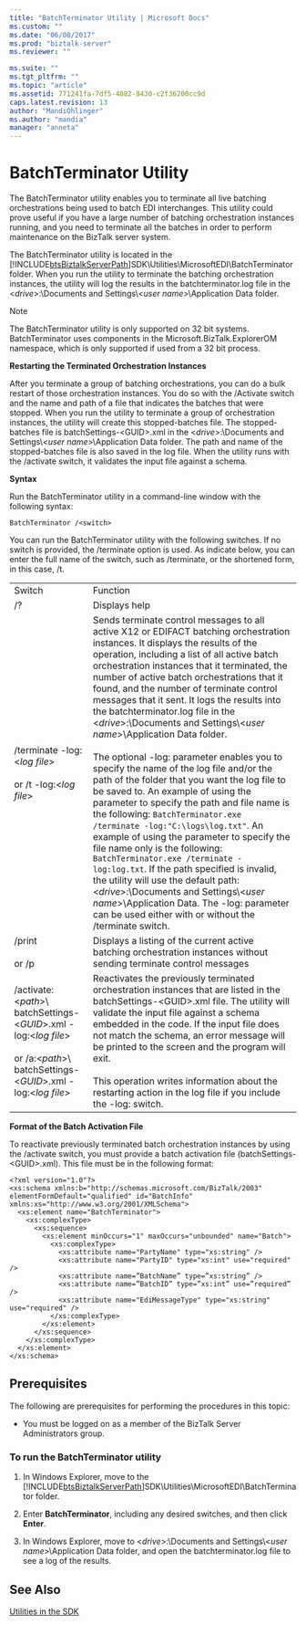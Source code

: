 ```yaml
---
title: "BatchTerminator Utility | Microsoft Docs"
ms.custom: ""
ms.date: "06/08/2017"
ms.prod: "biztalk-server"
ms.reviewer: ""

ms.suite: ""
ms.tgt_pltfrm: ""
ms.topic: "article"
ms.assetid: 771241fa-7df5-4882-8430-c2f36200cc9d
caps.latest.revision: 13
author: "MandiOhlinger"
ms.author: "mandia"
manager: "anneta"
---
```

# BatchTerminator Utility
The BatchTerminator utility enables you to terminate all live batching orchestrations being used to batch EDI interchanges. This utility could prove useful if you have a large number of batching orchestration instances running, and you need to terminate all the batches in order to perform maintenance on the BizTalk server system.  
  
 The BatchTerminator utility is located in the [!INCLUDE[btsBiztalkServerPath](../includes/btsbiztalkserverpath-md.md)]SDK\Utilities\MicrosoftEDI\BatchTerminator folder. When you run the utility to terminate the batching orchestration instances, the utility will log the results in the batchterminator.log file in the \<*drive*\>:\Documents and Settings\\<*user name*\>\Application Data folder.  
  
> [!NOTE]
>  The BatchTerminator utility is only supported on 32 bit systems.  BatchTerminator uses components in the Microsoft.BizTalk.ExplorerOM namespace, which is only supported if used from a 32 bit process.  
  
 **Restarting the Terminated Orchestration Instances**  
  
 After you terminate a group of batching orchestrations, you can do a bulk restart of those orchestration instances. You do so with the /Activate switch and the name and path of a file that indicates the batches that were stopped. When you run the utility to terminate a group of orchestration instances, the utility will create this stopped-batches file. The stopped-batches file is batchSettings-\<GUID\>.xml in the \<*drive*\>:\Documents and Settings\\<*user name*\>\Application Data folder. The path and name of the stopped-batches file is also saved in the log file. When the utility runs with the /activate switch, it validates the input file against a schema.  
  
 **Syntax**  
  
 Run the BatchTerminator utility in a command-line window with the following syntax:  
  
```  
BatchTerminator /<switch>  
```  
  
 You can run the BatchTerminator utility with the following switches. If no switch is provided, the /terminate option is used. As indicate below, you can enter the full name of the switch, such as /terminate, or the shortened form, in this case, /t.  
  
|||  
|-|-|  
|Switch|Function|  
|/?|Displays help|  
|/terminate -log:\<*log file*\><br /><br /> or /t -log:\<*log file*\>|Sends terminate control messages to all active X12 or EDIFACT batching orchestration instances. It displays the results of the operation, including a list of all active batch orchestration instances that it terminated, the number of active batch orchestrations that it found, and the number of terminate control messages that it sent. It logs the results into the batchterminator.log file in the \<*drive*\>:\Documents and Settings\\<*user name*\>\Application Data folder.<br /><br /> The optional -log: parameter enables you to specify the name of the log file and/or the path of the folder that you want the log file to be saved to. An example of using the parameter to specify the path and file name is the following: `BatchTerminator.exe /terminate -log:"C:\logs\log.txt"`. An example of using the parameter to specify the file name only is the following: `BatchTerminator.exe /terminate -log:log.txt`. If the path specified is invalid, the utility will use the default path: \<*drive*\>:\Documents and Settings\\<*user name*\>\Application Data. The -log: parameter can be used either with or without the /terminate switch.|  
|/print<br /><br /> or /p|Displays a listing of the current active batching orchestration instances without sending terminate control messages|  
|/activate:\<*path*\>\\<br />batchSettings-\<*GUID*\>.xml -log:\<*log file*\><br /><br /> or /a:\<*path*\>\\<br />batchSettings-\<*GUID*\>.xml -log:\<*log file*\>|Reactivates the previously terminated orchestration instances that are listed in the batchSettings-\<GUID\>.xml file. The utility will validate the input file against a schema embedded in the code. If the input file does not match the schema, an error message will be printed to the screen and the program will exit.<br /><br /> This operation writes information about the restarting action in the log file if you include the -log: switch.|  
  
 **Format of the Batch Activation File**  
  
 To reactivate previously terminated batch orchestration instances by using the /activate switch, you must provide a batch activation file (batchSettings-\<GUID\>.xml). This file must be in the following format:  
  
```  
<?xml version="1.0"?>  
<xs:schema xmlns:b="http://schemas.microsoft.com/BizTalk/2003" elementFormDefault="qualified" id="BatchInfo" xmlns:xs="http://www.w3.org/2001/XMLSchema">  
  <xs:element name="BatchTerminator">  
    <xs:complexType>  
      <xs:sequence>  
        <xs:element minOccurs="1" maxOccurs="unbounded" name="Batch">  
          <xs:complexType>  
            <xs:attribute name="PartyName" type="xs:string" />  
            <xs:attribute name="PartyID" type="xs:int" use="required" />  
            <xs:attribute name=”BatchName” type=”xs:string” />  
            <xs:attribute name=”BatchID” type=”xs:int” use=”required” />  
            <xs:attribute name="EdiMessageType" type="xs:string" use="required" />  
          </xs:complexType>  
        </xs:element>  
      </xs:sequence>  
    </xs:complexType>  
  </xs:element>  
</xs:schema>  
```  
  
## Prerequisites  
 The following are prerequisites for performing the procedures in this topic:  
  
-   You must be logged on as a member of the BizTalk Server Administrators group.  
  
### To run the BatchTerminator utility  
  
1. In Windows Explorer, move to the [!INCLUDE[btsBiztalkServerPath](../includes/btsbiztalkserverpath-md.md)]SDK\Utilities\MicrosoftEDI\BatchTerminator folder.  
  
2. Enter **BatchTerminator**, including any desired switches, and then click **Enter**.  
  
3. In Windows Explorer, move to \<*drive*\>:\Documents and Settings\\<*user name*\>\Application Data folder, and open the batchterminator.log file to see a log of the results.  
  
## See Also  
 [Utilities in the SDK](../core/utilities-in-the-sdk.md)